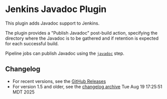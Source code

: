 # Jenkins Javadoc Plugin

This plugin adds Javadoc support to Jenkins.

The plugin provides a "Publish Javadoc" post-build action, specifying the directory where the Javadoc is to be gathered and if retention is expected for each successful build.

Pipeline jobs can publish Javadoc using the [`javadoc`](https://www.jenkins.io/doc/pipeline/steps/javadoc/) step.

## Changelog

* For recent versions, see the [GitHub Releases](https://github.com/jenkinsci/javadoc-plugin/releases)
* For version 1.5 and older, see the [changelog archive](https://github.com/jenkinsci/javadoc-plugin/blob/226.v71211feb_e7e9/docs/CHANGELOG.old.md)
Tue Aug 19 17:25:51 MDT 2025
